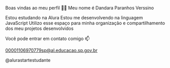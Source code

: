 Boas vindas ao meu perfil 💙💙
Meu nome é Dandara Paranhos Verssino 

Estou estudando na Alura
Estou me desenvolvendo na linguagem JavaScript
Utilizo esse espaço para minha organização e compartilhamento dos meu projetos desenvolvidos

Você pode entrar em contato comigo 📫

00001106970779sp@al.educacao.sp.gov.br

@alurastartestudante
